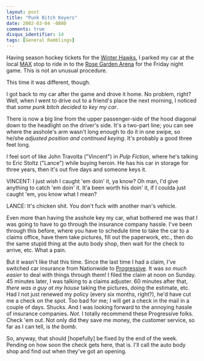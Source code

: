```yaml
---
layout: post
title: "Punk Bitch Keyers"
date: 2002-03-04 -0800
comments: true
disqus_identifier: 14
tags: [General Ramblings]
---
```

Having season hockey tickets for the [Winter
Hawks](http://www.winterhawks.com), I parked my car at the local
[MAX](http://www.tri-met.org/max/) stop to ride in to the [Rose Garden
Arena](http://www.rosequarter.com/) for the Friday night game. This is
not an unusual procedure.
 
 This time it was different, though.
 
 I got back to my car after the game and drove it home. No problem,
right? Well, when I went to drive out to a friend's place the next
morning, I noticed that *some punk bitch decided to key my car*.
 
 There is now a big line from the upper passenger-side of the hood
diagonal down to the headlight on the driver's side. It's a two-part
line; you can see where the asshole's arm wasn't long enough to do it in
one swipe, so he/she *adjusted position and continued keying*. It's
probably a good three feet long.
 
 I feel sort of like John Travolta ("Vincent") in *Pulp Fiction*, where
he's talking to Eric Stoltz ("Lance") while buying heroin. He has his
car in storage for three years, then it's out five days and someone keys
it.
 
 VINCENT: I just wish I caught 'em doin' it, ya know? Oh man, I'd give
anything to catch 'em doin' it. It'a been worth his doin' it, if I
coulda just caught 'em, you know what I mean?
 
 LANCE: It's chicken shit. You don't fuck with another man's vehicle.
 
 Even more than having the asshole key my car, what bothered me was that
I was going to have to go through the insurance company hassle. I've
been through this before, where you have to schedule time to take the
car to a claims office, have them take pictures, fill out the paperwork,
etc., then do the same stupid thing at the auto body shop, then wait for
the check to arrive, etc. What a pain.
 
 But it wasn't like that this time. Since the last time I had a claim,
I've switched car insurance from Nationwide to
[Progressive](http://www.progressive.com). It was *so much easier* to
deal with things through them! I filed the claim at noon on Sunday. 45
minutes later, I was talking to a claims adjuster. 60 minutes after
that, *there was a guy at my house* taking the pictures, doing the
estimate, etc. Had I not just renewed my policy (every six months,
right?), he'd have cut me a check on the spot. Too bad for me; I will
get a check in the mail in a couple of days. Shucks. And I was looking
forward to the annoying hassle of insurance companies. *Not.* I totally
recommend these Progressive folks. Check 'em out. Not only did they save
me money, the customer service, so far as I can tell, is *the bomb*.
 
 So, anyway, that should [hopefully] be fixed by the end of the week.
Pending on how soon the check gets here, that is. I'll call the auto
body shop and find out when they've got an opening.
